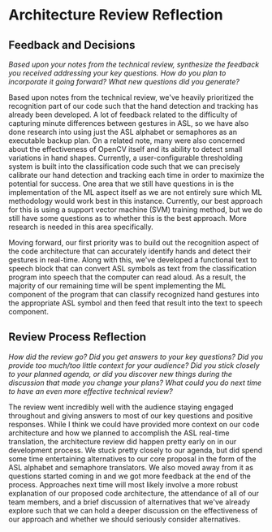 # Architecture Review Reflection

## Feedback and Decisions
_Based upon your notes from the technical review, synthesize the feedback you received addressing your key questions. How do you plan to incorporate it going forward? What new questions did you generate?_

Based upon notes from the technical review, we've heavily prioritized the recognition part of our code such that the hand detection and tracking has already been developed. A lot of feedback related to the difficulty of capturing minute differences between gestures in ASL, so we have also done research into using just the ASL alphabet or semaphores as an executable backup plan. On a related note, many were also concerned about the effectiveness of OpenCV itself and its ability to detect small variations in hand shapes. Currently, a user-configurable thresholding system is built into the classification code such that we can precisely calibrate our hand detection and tracking each time in order to maximize the potential for success. One area that we still have questions in is the implementation of the ML aspect itself as we are not entirely sure which ML methodology would work best in this instance. Currently, our best approach for this is using a support vector machine (SVM) training method, but we do still have some questions as to whether this is the best approach. More research is needed in this area specifically.

Moving forward, our first priority was to build out the recognition aspect of the code architecture that can accurately identify hands and detect their gestures in real-time. Along with this, we've developed a functional text to speech block that can convert ASL symbols as text from the classification program into speech that the computer can read aloud. As a result, the majority of our remaining time will be spent implementing the ML component of the program that can classify recognized hand gestures into the appropriate ASL symbol and then feed that result into the text to speech component.

## Review Process Reflection
_How did the review go? Did you get answers to your key questions? Did you provide too much/too little context for your audience? Did you stick closely to your planned agenda, or did you discover new things during the discussion that made you change your plans? What could you do next time to have an even more effective technical review?_

The review went incredibly well with the audience staying engaged throughout and giving answers to most of our key questions and positive responses. While I think we could have provided more context on our code architecture and how we planned to accomplish the ASL real-time translation, the architecture review did happen pretty early on in our development process. We stuck pretty closely to our agenda, but did spend some time entertaining alternatives to our core proposal in the form of the ASL alphabet and semaphore translators. We also moved away from it as questions started coming in and we got more feedback at the end of the process. Approaches next time will most likely involve a more robust explanation of our proposed code architecture, the attendance of all of our team members, and a brief discussion of alternatives that we've already explore such that we can hold a deeper discussion on the effectiveness of our approach and whether we should seriously consider alternatives.
